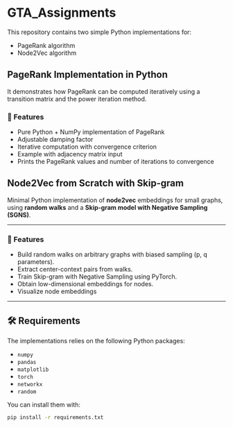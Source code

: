 # GTA_Assignments

This repository contains two simple Python implementations for:
- PageRank algorithm
- Node2Vec algorithm

## PageRank Implementation in Python

It demonstrates how PageRank can be computed iteratively using a transition matrix 
and the power iteration method.

### 📌 Features
- Pure Python + NumPy implementation of PageRank
- Adjustable damping factor
- Iterative computation with convergence criterion
- Example with adjacency matrix input
- Prints the PageRank values and number of iterations to convergence

## Node2Vec from Scratch with Skip-gram


Minimal Python implementation of **node2vec** embeddings
for small graphs, using **random walks** and a **Skip-gram model with Negative Sampling (SGNS)**.  

---

### 📌 Features

- Build random walks on arbitrary graphs with biased sampling (p, q parameters).  
- Extract center-context pairs from walks.  
- Train Skip-gram with Negative Sampling using PyTorch.  
- Obtain low-dimensional embeddings for nodes.
- Visualize node embeddings

---

## 🛠 Requirements
The implementations relies on the following Python packages:

- `numpy`
- `pandas`
- `matplotlib`
- `torch`
- `networkx`
- `random`

You can install them with:

```bash
pip install -r requirements.txt
